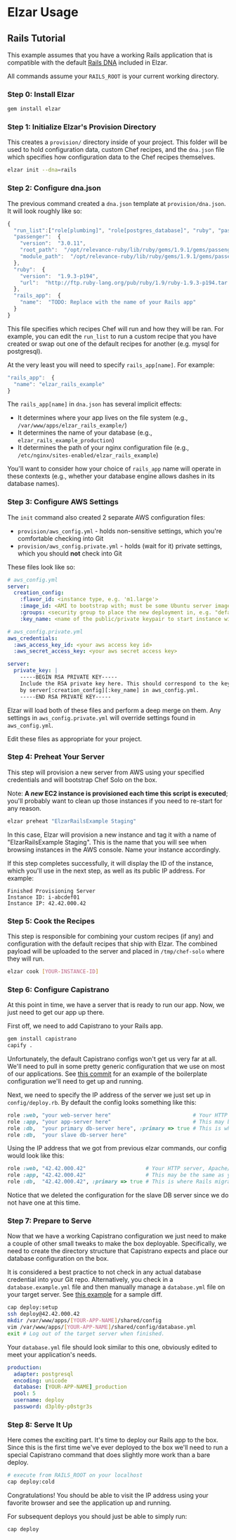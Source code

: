 Elzar Usage
===========

## Rails Tutorial

This example assumes that you have a working Rails application that is
compatible with the default [Rails DNA](/relevance/elzar/tree/master/lib/elzar/templates/dna/rails.json)
included in Elzar.

All commands assume your `RAILS_ROOT` is your current working directory.

### Step 0: Install Elzar

```sh
gem install elzar
```


### Step 1: Initialize Elzar's Provision Directory

This creates a `provision/` directory inside of your project. This
folder will be used to hold configuration data, custom Chef recipes,
and the `dna.json` file which specifies how configuration data to
the Chef recipes themselves.

```sh
elzar init --dna=rails
```


### Step 2: Configure dna.json

The previous command created a `dna.json` template at
`provision/dna.json`. It will look roughly like so:

```javascript
{
  "run_list":["role[plumbing]", "role[postgres_database]", "ruby", "passenger", "rails_app"],
  "passenger":  {
    "version":  "3.0.11",
    "root_path":  "/opt/relevance-ruby/lib/ruby/gems/1.9.1/gems/passenger-3.0.11",
    "module_path":  "/opt/relevance-ruby/lib/ruby/gems/1.9.1/gems/passenger-3.0.11/ext/apache2/mod_passenger.so"
  },
  "ruby":  {
    "version":  "1.9.3-p194",
    "url":  "http://ftp.ruby-lang.org/pub/ruby/1.9/ruby-1.9.3-p194.tar.gz"
  },
  "rails_app":  {
    "name":  "TODO: Replace with the name of your Rails app"
  }
}
```

This file specifies which recipes Chef will run and how they will be
ran. For example, you can edit the `run_list` to run a custom
recipe that you have created or swap out one of the default recipes for
another (e.g. mysql for postgresql).

At the very least you will need to specify `rails_app[name]`. For
example:

```javascript
"rails_app":  {
  "name": "elzar_rails_example"
}
```

The `rails_app[name]` in `dna.json` has several implicit effects:

* It determines where your app lives on the file system (e.g.,
  `/var/www/apps/elzar_rails_example/`)
* It determines the name of your database (e.g.,
  `elzar_rails_example_production`)
* It determines the path of your nginx configuration file (e.g.,
  `/etc/nginx/sites-enabled/elzar_rails_example`)

You'll want to consider how your choice of `rails_app` name will operate
in these contexts (e.g.,  whether your database engine allows
dashes in its database names).


### Step 3: Configure AWS Settings

The `init` command also created 2 separate AWS configuration files:

* `provision/aws_config.yml` - holds non-sensitive settings, which
  you're comfortable checking into Git
* `provision/aws_config.private.yml` - holds (wait for it) private
  settings, which you should **not** check into Git

These files look like so:

```yaml
# aws_config.yml
server:
  creation_config:
    :flavor_id: <instance type, e.g. 'm1.large'>
    :image_id: <AMI to bootstrap with; must be some Ubuntu server image; e.g., "ami-fd589594" for Ubuntu 11.04>
    :groups: <security group to place the new deployment in, e.g. "default">
    :key_name: <name of the public/private keypair to start instance with>

# aws_config.private.yml
aws_credentials:
  :aws_access_key_id: <your aws access key id>
  :aws_secret_access_key: <your aws secret access key>

server:
  private_key: |
    -----BEGIN RSA PRIVATE KEY-----
    Include the RSA private key here. This should correspond to the keypair indicated
    by server[:creation_config][:key_name] in aws_config.yml.
    -----END RSA PRIVATE KEY-----
```

Elzar will load both of these files and perform a deep merge on them.
Any settings in `aws_config.private.yml` will override settings found in
`aws_config.yml`.

Edit these files as appropriate for your project.


### Step 4: Preheat Your Server

This step will provision a new server from AWS using your specified
credentials and will bootstrap Chef Solo on the box.

Note: **A *new* EC2 instance is provisioned each time this script is
executed**; you'll probably want to clean up those instances if you need
to re-start for any reason.

```sh
elzar preheat "ElzarRailsExample Staging"
```

In this case, Elzar will provision a new instance and tag it with a name
of "ElzarRailsExample Staging". This is the name that you will see when browsing
instances in the AWS console. Name your instance accordingly.

If this step completes successfully, it will display the ID of the
instance, which you'll use in the next step, as well as its public IP address. For example:

```
Finished Provisioning Server
Instance ID: i-abcdef01
Instance IP: 42.42.000.42
````


### Step 5: Cook the Recipes

This step is responsible for combining your custom recipes (if any) and
configuration with the default recipes that ship with Elzar. The
combined payload will be uploaded to the server and placed in
`/tmp/chef-solo` where they will run.


```sh
elzar cook [YOUR-INSTANCE-ID]
```


### Step 6: Configure Capistrano

At this point in time, we have a server that is ready to run our app.
Now, we just need to get our app up there.

First off, we need to add Capistrano to your Rails app.

```sh
gem install capistrano
capify .
```

Unfortunately, the default Capistrano configs won't get us very far at
all. We'll need to pull in some pretty generic configuration that we use
on most of our applications. See [this
commit](https://github.com/relevance/elzar_rails_example/compare/after_capistrano_defaults...after_capistrano_customizations)
for an example of the boilerplate configuration we'll need to get up and
running.

Next, we need to specify the IP address of the server we just set up in
`config/deploy.rb`. By default the config looks something like this:

```ruby
role :web, "your web-server here"                          # Your HTTP server, Apache/etc
role :app, "your app-server here"                          # This may be the same as your `Web` server
role :db,  "your primary db-server here", :primary => true # This is where Rails migrations will run
role :db,  "your slave db-server here"
```

Using the IP address that we got from previous elzar commands,
our config would look like this:

```ruby
role :web, "42.42.000.42"                   # Your HTTP server, Apache/etc
role :app, "42.42.000.42"                   # This may be the same as your `Web` server
role :db,  "42.42.000.42", :primary => true # This is where Rails migrations will run
```

Notice that we deleted the configuration for the slave DB server since we do
not have one at this time.


### Step 7: Prepare to Serve

Now that we have a working Capistrano configuration we just need to make
a couple of other small tweaks to make the box deployable. Specifically,
we need to create the directory structure that Capistrano expects and
place our database configuration on the box.

It is considered a best practice to not check in any actual database
credential into your Git repo. Alternatively, you check in a
`database.example.yml` file and then manually manage a `database.yml`
file on your target server. See [this example](https://github.com/relevance/elzar_rails_example/commit/3763bba70fd50e2bb04f28cf35412ed208b25852)
for a sample diff.

```sh
cap deploy:setup
ssh deploy@42.42.000.42
mkdir /var/www/apps/[YOUR-APP-NAME]/shared/config
vim /var/www/apps/[YOUR-APP-NAME]/shared/config/database.yml
exit # Log out of the target server when finished.
```

Your `database.yml` file should look similar to this one, obviously
edited to meet your application's needs.

```yaml
production:
  adapter: postgresql
  encoding: unicode
  database: [YOUR-APP-NAME]_production
  pool: 5
  username: deploy
  password: d3pl0y-p0stgr3s
```


### Step 8: Serve It Up

Here comes the exciting part. It's time to deploy our Rails app to the
box. Since this is the first time we've ever deployed to the box we'll
need to run a special Capistrano command that does slightly more work
than a bare deploy.

```sh
# execute from RAILS_ROOT on your localhost
cap deploy:cold
```

Congratulations! You should be able to visit the IP address using your
favorite browser and see the application up and running.

For subsequent deploys you should just be able to simply run:

```sh
cap deploy
```
